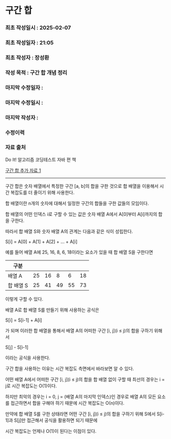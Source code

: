 # 구간 합

### 최초 작성일시 : 2025-02-07
### 최초 작성일자 : 21:05
### 최초 작성자 : 장성환
### 작성 목적 : 구간 합 개념 정리

### 마지막 수정일자 : 
### 마지막 수정일시 : 
### 마지막 작성자 : 

### 수정이력



### 자료 출처

Do It! 알고리즘 코딩테스트 자바 편 책

[구간 합 추가 자료 1](https://velog.io/@ymj7250/%EB%B0%B1%EC%A4%80-%EA%B5%AC%EA%B0%84%ED%95%A9)


---

구간 합은 숫자 배열에서 특정한 구간 [a, b]의 합을 구한 것으로 합 배열을 이용해서 시간 복잡도를 더 줄이기 위해 사용한다.

합 배열이란 n개의 숫자에 대해서 일정한 구간의 합들을 구한 값들의 모임이다. 

합 배열의 어떤 인덱스 i로 구할 수 있는 값은 숫자 배열 A에서 A[0]부터 A[i]까지의 합을 구한다.

따라서 합 배열 S와 숫자 배열 A의 관계는 다음과 같은 식이 성립한다.

S[i] = A[0] + A[1] + A[2] + ... + A[i]

예를 들어 배열 A에 25, 16, 8, 6, 18이라는 요소가 있을 때 합 배열 S을 구한다면

|구분|||||| 
|---|---|---|---|---|---|
|배열 A|25|16|8|6|18|
|합 배열 S|25|41|49|55|73|

이렇게 구할 수 있다.

배열 A로 합 배열 S를 만들기 위해 사용하는 공식은 

S[i] = S[i-1] + A[i]

가 되며 이러한 합 배열을 통해서 배열 A의 어떠한 구간 [i, j](i ≤ j)의 합을 구하기 위해서

S[j] - S[i-1]

이라는 공식을 사용한다.


구간 합을 사용하는 이유는 시간 복잡도 측면에서 바라보면 알 수 있다.

어떤 배열 A에서 어떠한 구간 [i, j](i ≤ j)의 합을 합 배열 없이 구할 때 최선의 경우는 i = j로 시간 복잡도는 Ο(1)이다.

하지만 최악의 경우는 i = 0, j = (배열 A의 마지막 인덱스)인 경우로 배열 A의 모든 요소를 접근하면서 합을 구해야 하기 때문에 시간 복잡도는 Ο(n)이다.

만약에 합 배열 S를 구한 상태라면 어떤 구간 [i, j](i ≤ j)의 합을 구하기 위해 S에서 S[i-1]과 S[j]만 접근해서 공식을 활용하면 되기 때문에

시간 복잡도는 언제나 Ο(1)이 된다는 이점이 있다.
